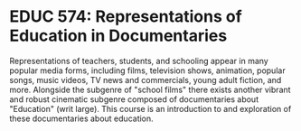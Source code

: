 # EDUC 574: Representations of Education in Documentaries

Representations of teachers, students, and schooling appear in many popular media forms, including films, television shows, animation, popular songs, music videos, TV news and commercials, young adult fiction, and more. Alongside the subgenre of "school films" there exists another vibrant and robust cinematic subgenre composed of documentaries about "Education" (writ large). This course is an introduction to and exploration of these documentaries about education.